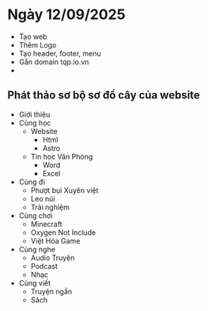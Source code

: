 # Ngày 12/09/2025
- Tạo web
- Thêm Logo
- Tạo header, footer, menu
- Gắn domain tqp.io.vn
- 
## Phát thảo sơ bộ sơ đồ cây của website
  - Giới thiệu
  - Cùng học
    - Website
      - Html
      - Astro
    - Tin học Văn Phòng
      - Word
      - Excel
  - Cùng đi
    - Phượt bụi Xuyên việt
    - Leo núi
    - Trải nghiệm
  - Cùng chơi
    - Minecraft
    - Oxygen Not Include
    - Việt Hóa Game
  - Cùng nghe
    - Audio Truyện
    - Podcast
    - Nhạc
  - Cùng viết
    - Truyện ngắn
    - Sách
